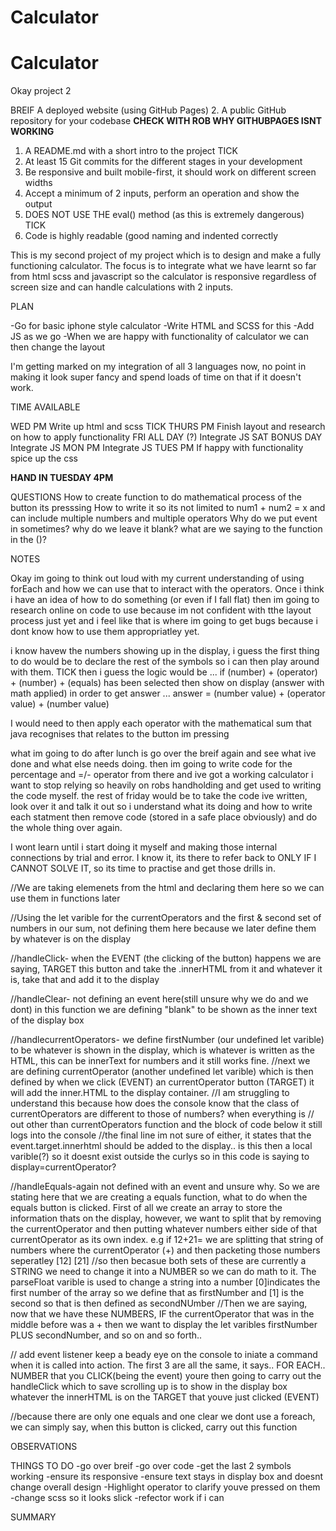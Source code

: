 # Calculator

# Calculator

Okay project 2

BREIF
A deployed website (using GitHub Pages)
2.  A public GitHub repository for your codebase **CHECK WITH ROB WHY GITHUBPAGES ISNT WORKING**
1.  A README.md with a short intro to the project TICK
2.  At least 15 Git commits for the different stages in your development
3.  Be responsive and built mobile-first, it should work on different screen widths
4.  Accept a minimum of 2 inputs, perform an operation and show the output
5.  DOES NOT USE THE eval() method (as this is extremely dangerous) TICK
6.  Code is highly readable (good naming and indented correctly


This is my second project of my project which is to design and make a fully functioning calculator. The focus is to integrate what we have learnt so far from html scss and javascript so the calculator is responsive regardless of screen size and can handle calculations with 2 inputs.



PLAN

-Go for basic iphone style calculator
-Write HTML and SCSS for this
-Add JS as we go
-When we are happy with functionality of calculator we can then change the layout

I'm getting marked on my integration of all 3 languages now, no point in making it look super fancy and spend loads of time on that if it doesn't work.





TIME AVAILABLE

WED PM
    Write up html and scss TICK
THURS PM
    Finish layout and research on how to apply functionality
FRI ALL DAY (?)
    Integrate JS
SAT BONUS DAY
    Integrate JS
MON PM
    Integrate JS
TUES PM
    If happy with functionality spice up the css

**HAND IN TUESDAY 4PM**





QUESTIONS
How to create function to do mathematical process of the button its presssing
How to write it so its not limited to num1 + num2 = x and can include multiple numbers and multiple operators
Why do we put event in sometimes? why do we leave it blank? what are we saying to the function in the ()?




NOTES 

Okay im going to think out loud with my current understanding of using forEach and how we can use that to interact with the operators. Once i think i have an idea of how to do something (or even if I fall flat) then im going to research online on code to use because im not confident with tthe layout process just yet and i feel like that is where im going to get bugs because i dont know how to use them appropriatley yet.

i know havew the numbers showing up in the display, i guess the first thing to do would be to declare the rest of the symbols so i can then play around with them. TICK 
then i guess the logic would be ...
if (number) + (operator) + (number) + (equals) has been selected
then show on display 
(answer with math applied)
in order to get answer ...
answer = (number value) + (operator value) + (number value) 


I would need to then apply each operator with the mathematical sum that java recognises that relates to the button im pressing


what im going to do after lunch is go over the breif again and see what ive done and what else needs doing.
then im going to write code for the percentage and =/- operator
from there and ive got a working calculator i want to stop relying so heavily on robs handholding and get used to writing the code myself. the rest of friday would be to take the code ive written, look over it and talk it out so i understand what its doing and how to write each statment then remove code (stored in a safe place obviously) and do the whole thing over again. 

I wont learn until i start doing it myself and making those internal connections by trial and error. I know it, its there to refer back to ONLY IF I CANNOT SOLVE IT, so its time to practise and get those drills in.



//We are taking elemenets from the html and declaring them here so we can use them in functions later

//Using the let varible for the currentOperators and the first & second set of numbers in our sum, not defining them here because we later define them by whatever is on the display

//handleClick- when the EVENT (the clicking of the button) happens we are saying, TARGET this button and take the .innerHTML from it and whatever it is, take that and add it to the display

//handleClear- not defining an event here(still unsure why we do and we dont) in this function we are defining "blank" to be shown as the inner text of the display box

//handlecurrentOperators- we define firstNumber (our undefined let varible) to be whatever is shown in the display, which is whatever is written as the HTML, this can be innerText for numbers and it still works fine.
//next we are defining currentOperator (another undefined let varible) which is then defined by when we click (EVENT) an currentOperator button (TARGET) it will add the inner.HTML to the display container. 
//I am struggling to understand this because how does the console know that the class of currentOperators are different to those of numbers? when everything is // out other than currentOperators function and the block of code below it still logs into the console
//the final line im not sure of either, it states that the event.target.innerhtml should be added to the display.. is this then a local varible(?) so it doesnt exist outside the curlys so in this code is saying to display=currentOperator?

//handleEquals-again not defined with an event and unsure why. So we are stating here that we are creating a equals function, what to do when the equals button is clicked. First of all we create an array to store the information thats on the display, however, we want to split that by removing the currentOperator and then putting whatever numbers either side of that currentOperator as its own index. e.g if 12+21= we are splitting that string of numbers where the currentOperator (+) and then packeting those numbers seperatley [12] [21]
//so then becasue both sets of these are currently a STRING we need to change it into a NUMBER so we can do math to it. The parseFloat varible is used to change a string into a number [0]indicates the first number of the array so we define that as firstNumber and [1] is the second so that is then defined as secondNUmber
//Then we are saying, now that we have these NUMBERS, IF the currentOperator that was in the middle before was a + then we want to display the let varibles firstNumber PLUS secondNumber, and so on and so forth..

// add event listener keep a beady eye on the console to iniate a command when it is called into action. The first 3 are all the same, it says.. FOR EACH.. NUMBER that you CLICK(being the event) youre then going to carry out the handleClick which to save scrolling up is to show in the display box whatever the innerHTML is on the TARGET that youve just clicked (EVENT)

//because there are only one equals and one clear we dont use a foreach, we can simply say, when this button is clicked, carry out this function

OBSERVATIONS

THINGS TO DO
-go over breif
-go over code
-get the last 2 symbols working
-ensure its responsive
-ensure text stays in display box and doesnt change overall design
-Highlight operator to clarify youve pressed on them
-change scss so it looks slick
-refector work if i can

SUMMARY